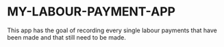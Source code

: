 # MY-LABOUR-PAYMENT-APP
This app has the goal of recording every single labour payments that have been made and that still need to be made.
